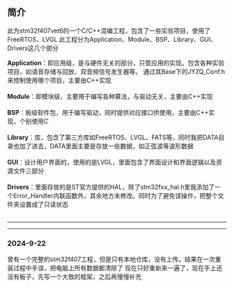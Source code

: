 ## 简介
   此为stm32f407vet6的一个C/C++混编工程，包含了一些实验项目，使用了FreeRTOS、LVGL
此工程分为Application、Module、BSP、Library、GUI、Drivers这几个部分

**Application**：即应用级，是与硬件无关的部分，只管应用的实现。包含各种实验项目，如语音存储与回放、双音频信号发生器等。
通过其Base下的JYZQ_Conf.h来控制使用哪个项目，主要由C++实现  <br><br>
**Module**：即模块级，主要用于编写各种算法，与驱动无关，主要由C++实现  <br><br>
**BSP**：板级软件包，用于编写驱动，同时提供对应接口供使用，主要由C++实现，个别使用C  <br><br>
**Library**：库，包含了第三方库如FreeRTOS、LVGL、FATS等，同时我把DATA目录也加了进去，DATA里面主要是存放一些数据，如正弦波等波形数据  <br><br>
**GUI**：设计用户界面的，使用的是LVGL，里面包含了界面设计和界面逻辑以及资源文件三部分  <br><br>
**Drivers**：里面存放的是ST官方提供的HAL，除了stm32fxx_hal.h里我添加了一个Error_Handler内联函数外，其余地方未修改。同时为了避免误操作，把整个文件夹设置成了只读状态  <br><br>

------
______

### 2024-9-22
  曾有一个完整的stm32f407工程，但是只有本地仓库，没有上传。结果在一次重装过程中手误，把电脑上所有数据都清除了
  现在只好重新来一遍了，现在手上还没有板子，先写一个大致的框架，之后再慢慢补充
